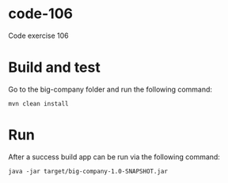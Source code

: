 # code-106
Code exercise 106

# Build and test
Go to the big-company folder and run the following command:

```mvn clean install```

# Run
After a success build app can be run via the following command:

```java -jar target/big-company-1.0-SNAPSHOT.jar ```